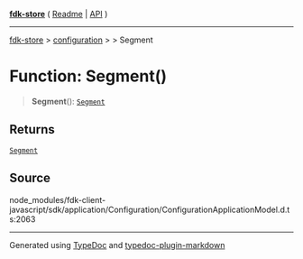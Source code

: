 [**fdk-store**](../../../README.md) ( [Readme](../../../README.md) \| [API](../../../API.md) )

---

[fdk-store](../../../API.md) > [configuration](../../README.md) > [<internal>](../README.md) > Segment

# Function: Segment()

> **Segment**(): [`Segment`](../type-aliases/type-alias.Segment.md)

## Returns

[`Segment`](../type-aliases/type-alias.Segment.md)

## Source

node_modules/fdk-client-javascript/sdk/application/Configuration/ConfigurationApplicationModel.d.ts:2063

---

Generated using [TypeDoc](https://typedoc.org/) and [typedoc-plugin-markdown](https://www.npmjs.com/package/typedoc-plugin-markdown)
